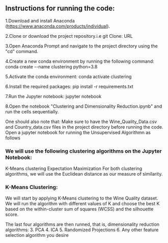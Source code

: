 

## Instructions for running the code:

1.Download and install Anaconda (https://www.anaconda.com/products/individual).

2.Clone or download the project repository.i.e git Clone: URL

3.Open Anaconda Prompt and navigate to the project directory using the "cd" command.

4.Create a new conda environment by running the following command:
conda create --name clustering python=3.8

5.Activate the conda environment:
conda activate clustering

6.Install the required packages:
pip install -r requirements.txt

7.Run the Jupyter notebook:
jupyter notebook

8.Open the notebook "Clustering and Dimensionality Reduction.ipynb" and run the cells sequentially.

One should also note that: Make sure to have the Wine_Quality_Data.csv and Country_data.csv files in the project directory before running the code.
Open a jupyter notebook for running the Unsupervised Algorithmn as follows

### We will use the following clustering algorithms on the Jupyter Notebook:
K-Means clustering
Expectation Maximization
For both clustering algorithms, we will use the Euclidean distance as our measure of similarity.

### K-Means Clustering:
We will start by applying K-Means clustering to the Wine Quality dataset.
We will run the algorithm with different values of K 
and choose the best K based on the within-cluster sum of squares (WCSS) and the silhouette score.

The last four algorithms are then runned, that is, dimensionality reduction algorithms:
3.	PCA
4.	ICA
5.	Randomized Projections
6.	Any other feature selection algorithm you desire 
